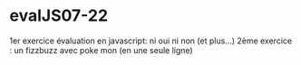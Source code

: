 # evalJS07-22
1er exercice évaluation en javascript: ni oui ni non (et plus...)
2ème exercice : un fizzbuzz avec poke mon (en une seule ligne)
